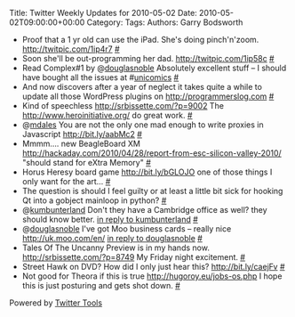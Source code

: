 Title: Twitter Weekly Updates for 2010-05-02
Date: 2010-05-02T09:00:00+00:00
Category: 
Tags: 
Authors: Garry Bodsworth

<ul class="aktt_tweet_digest">
  <li>
    Proof that a 1 yr old can use the iPad. She's doing pinch'n'zoom. <a href="http://twitpic.com/1ip4r7" rel="nofollow">http://twitpic.com/1ip4r7</a> <a href="http://twitter.com/garrybodsworth/statuses/12900669012" class="aktt_tweet_time">#</a>
  </li>
  <li>
    Soon she'll be out-programming her dad. <a href="http://twitpic.com/1ip58c" rel="nofollow">http://twitpic.com/1ip58c</a> <a href="http://twitter.com/garrybodsworth/statuses/12900768561" class="aktt_tweet_time">#</a>
  </li>
  <li>
    Read Complex#1 by @<a href="http://twitter.com/douglasnoble" class="aktt_username">douglasnoble</a> Absolutely excellent stuff &#8211; I should have bought all the issues at #<a href="http://search.twitter.com/search?q=%23unicomics" class="aktt_hashtag">unicomics</a> <a href="http://twitter.com/garrybodsworth/statuses/12904761054" class="aktt_tweet_time">#</a>
  </li>
  <li>
    And now discovers after a year of neglect it takes quite a while to update all those WordPress plugins on <a href="http://programmerslog.com" rel="nofollow">http://programmerslog.com</a> <a href="http://twitter.com/garrybodsworth/statuses/12904923126" class="aktt_tweet_time">#</a>
  </li>
  <li>
    Kind of speechless <a href="http://srbissette.com/?p=9002" rel="nofollow">http://srbissette.com/?p=9002</a> The <a href="http://www.heroinitiative.org/" rel="nofollow">http://www.heroinitiative.org/</a> do great work. <a href="http://twitter.com/garrybodsworth/statuses/12959691791" class="aktt_tweet_time">#</a>
  </li>
  <li>
    @<a href="http://twitter.com/mdales" class="aktt_username">mdales</a> You are not the only one mad enough to write proxies in Javascript <a href="http://bit.ly/aabMc2" rel="nofollow">http://bit.ly/aabMc2</a> <a href="http://twitter.com/garrybodsworth/statuses/13024203804" class="aktt_tweet_time">#</a>
  </li>
  <li>
    Mmmm&#8230;. new BeagleBoard XM <a href="http://hackaday.com/2010/04/28/report-from-esc-silicon-valley-2010/" rel="nofollow">http://hackaday.com/2010/04/28/report-from-esc-silicon-valley-2010/</a> "should stand for eXtra Memory" <a href="http://twitter.com/garrybodsworth/statuses/13024373763" class="aktt_tweet_time">#</a>
  </li>
  <li>
    Horus Heresy board game <a href="http://bit.ly/bGLOJO" rel="nofollow">http://bit.ly/bGLOJO</a> one of those things I only want for the art&#8230; <a href="http://twitter.com/garrybodsworth/statuses/13025314093" class="aktt_tweet_time">#</a>
  </li>
  <li>
    The question is should I feel guilty or at least a little bit sick for hooking Qt into a gobject mainloop in python? <a href="http://twitter.com/garrybodsworth/statuses/13066739001" class="aktt_tweet_time">#</a>
  </li>
  <li>
    @<a href="http://twitter.com/kumbunterland" class="aktt_username">kumbunterland</a> Don't they have a Cambridge office as well? they should know better. <a href="http://twitter.com/kumbunterland/statuses/13122812870" class="aktt_tweet_reply">in reply to kumbunterland</a> <a href="http://twitter.com/garrybodsworth/statuses/13123351882" class="aktt_tweet_time">#</a>
  </li>
  <li>
    @<a href="http://twitter.com/douglasnoble" class="aktt_username">douglasnoble</a> I've got Moo business cards &#8211; really nice <a href="http://uk.moo.com/en/" rel="nofollow">http://uk.moo.com/en/</a> <a href="http://twitter.com/douglasnoble/statuses/13132788674" class="aktt_tweet_reply">in reply to douglasnoble</a> <a href="http://twitter.com/garrybodsworth/statuses/13133144715" class="aktt_tweet_time">#</a>
  </li>
  <li>
    Tales Of The Uncanny Preview is in my hands now. <a href="http://srbissette.com/?p=8749" rel="nofollow">http://srbissette.com/?p=8749</a> My Friday night excitement. <a href="http://twitter.com/garrybodsworth/statuses/13144995039" class="aktt_tweet_time">#</a>
  </li>
  <li>
    Street Hawk on DVD? How did I only just hear this? <a href="http://bit.ly/caejFv" rel="nofollow">http://bit.ly/caejFv</a> <a href="http://twitter.com/garrybodsworth/statuses/13145137989" class="aktt_tweet_time">#</a>
  </li>
  <li>
    Not good for Theora if this is true <a href="http://hugoroy.eu/jobs-os.php" rel="nofollow">http://hugoroy.eu/jobs-os.php</a> I hope this is just posturing and gets shot down. <a href="http://twitter.com/garrybodsworth/statuses/13146484305" class="aktt_tweet_time">#</a>
  </li>
</ul>

<p class="aktt_credit">
  Powered by <a href="http://alexking.org/projects/wordpress">Twitter Tools</a>
</p>